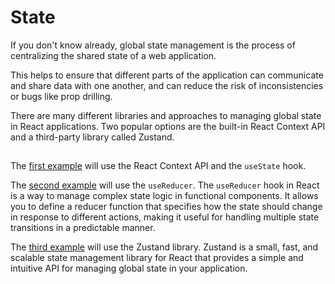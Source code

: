 # State 

If you don't know already, global state management is the process of centralizing the shared state of a web application.

This helps to ensure that different parts of the application can communicate and share data with one another, and can reduce the risk of inconsistencies or bugs like prop drilling.

There are many different libraries and approaches to managing global state in React applications. Two popular options are the built-in React Context API and a third-party library called Zustand.

## 

The [first example](useState.md) will use the React Context API and the `useState` hook.

The [second example](useReducer.md) will use the `useReducer`. The `useReducer` hook in React is a way to manage complex state logic in functional components. It allows you to define a reducer function that specifies how the state should change in response to different actions, making it useful for handling multiple state transitions in a predictable manner.

The [third example](zusand.md) will use the Zustand library. Zustand is a small, fast, and scalable state management library for React that provides a simple and intuitive API for managing global state in your application.
